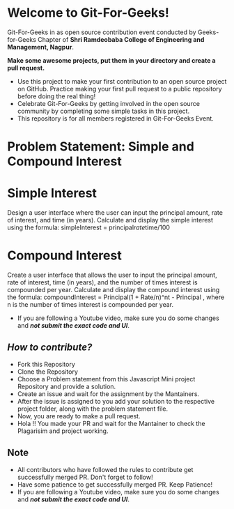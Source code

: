 # Welcome to Git-For-Geeks!

Git-For-Geeks in as open source contribution event conducted by Geeks-for-Geeks Chapter of **Shri Ramdeobaba College of Engineering and Management, Nagpur**.

**Make some awesome projects, put them in your directory and create a pull request.**

- Use this project to make your first contribution to an open source project on GitHub. Practice making your first pull request to a public repository before doing the real thing!
- Celebrate Git-For-Geeks by getting involved in the open source community by completing some simple tasks in this project.
- This repository is for all members registered in Git-For-Geeks Event.

# Problem Statement: Simple and Compound Interest
# Simple Interest
Design a user interface where the user can input the principal amount, rate of interest, and time (in years). Calculate and display the simple interest using the formula: 
simpleInterest = principal*rate*time/100
# Compound Interest 
Create a user interface that allows the user to input the principal amount, rate of interest, time (in years), and the number of times interest is compounded per year. Calculate and display the compound interest using the formula:
compoundInterest = Principal(1 + Rate/n)^nt - Principal , where 
n is the number of times interest is compounded per year.

- If you are following a Youtube video, make sure you do some changes and *****not submit the exact code and UI*****.

## *****How to contribute?*****

- Fork this Repository
- Clone the Repository
- Choose a Problem statement from this Javascript Mini project Repository and provide a solution.
- Create an issue and wait for the assignment by the Mantainers.
- After the issue is assigned to you add your solution to the respective project folder, along with the problem statement file.
- Now, you are ready to make a pull request.
- Hola !! You made your PR and wait for the Mantainer to check the Plagarisim and project working.

## Note

- All contributors who have followed the rules to contribute get successfully merged PR. Don't forget to follow!
- Have some patience to get successfully merged PR. Keep Patience!
- If you are following a Youtube video, make sure you do some changes and *****not submit the exact code and UI*****.